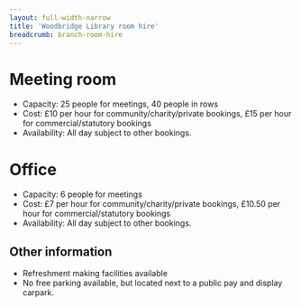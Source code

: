 ```yaml
---
layout: full-width-narrow
title: 'Woodbridge Library room hire'
breadcrumb: branch-room-hire
---
```

# Meeting room

* Capacity: 25 people for meetings, 40 people in rows
* Cost: £10 per hour for community/charity/private bookings, £15 per hour for commercial/statutory bookings
* Availability: All day subject to other bookings.

# Office

* Capacity: 6 people for meetings
* Cost: £7 per hour for community/charity/private bookings, £10.50 per hour for commercial/statutory bookings
* Availability: All day subject to other bookings.

## Other information

* Refreshment making facilities available
* No free parking available, but located next to a public pay and display carpark.

